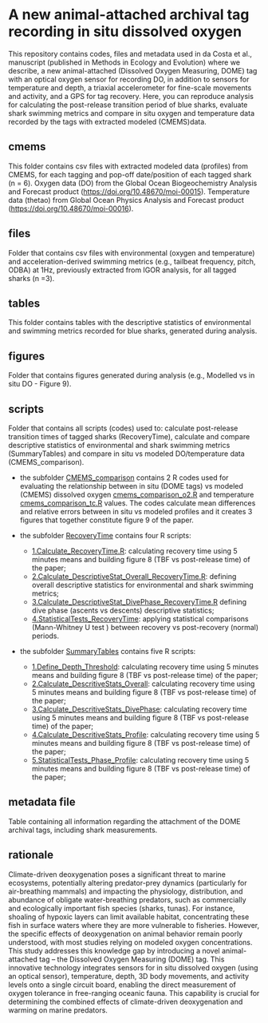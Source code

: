 # A new animal-attached archival tag recording in situ dissolved oxygen
This repository contains codes, files and metadata used in da Costa et al., manuscript (published in Methods in Ecology and Evolution) where we describe, a new animal-attached (Dissolved Oxygen Measuring, DOME) tag with an optical oxygen sensor for recording DO, in addition to sensors for temperature and depth, a triaxial accelerometer for fine-scale movements and activity, and a GPS for tag recovery. 
Here, you can reproduce analysis for calculating the post-release transition period of blue sharks, evaluate shark swimming metrics and compare in situ oxygen and temperature data recorded by the tags with extracted modeled (CMEMS)data.

## cmems
This folder  contains csv files with extracted modeled data (profiles) from CMEMS, for each tagging and pop-off date/position of each tagged shark (n = 6).
Oxygen data (DO) from the Global Ocean Biogeochemistry Analysis and Forecast product (https://doi.org/10.48670/moi-00015).
Temperature data (thetao) from Global Ocean Physics Analysis and Forecast product (https://doi.org/10.48670/moi-00016).

## files
Folder that contains csv files with environmental (oxygen and temperature) and acceleration-derived swimming metrics (e.g., tailbeat frequency, pitch, ODBA) at 1Hz, previously extracted from IGOR analysis, for all tagged 
sharks (n =3). 

## tables
This folder contains tables with the descriptive statistics of environmental and swimming metrics recorded for blue sharks, generated during analysis.

## figures
Folder that contains figures generated during analysis (e.g., Modelled vs in situ DO - Figure 9).

## scripts
Folder that contains all scripts (codes) used to: calculate post-release transition times of tagged sharks (RecoveryTime), calculate and compare descriptive statistics of environmental and shark swimming metrics (SummaryTables)
and compare in situ vs modeled DO/temperature data (CMEMS_comparison).

- the subfolder [CMEMS_comparison](scripts/CMEMS_comparison) contains 2 R codes used for evaluating the relationship between in situ (DOME tags) vs modeled (CMEMS) dissolved oxygen [cmems_comparison_o2.R](scripts/CMEMS_comparison/cmems_comparison_o2.R) and temperature [cmems_comparison_tc.R](scripts/CMEMS_comparison/cmems_comparison_tc.R) values. The codes calculate mean differences and relative errors between in situ vs modeled profiles and it creates 3 figures that together constitute figure 9 of the paper.

- the subfolder [RecoveryTime](scripts/RecoveryTime) contains four R scripts:
  - [1.Calculate_RecoveryTime.R](RecoveryTime/1.Calculate_RecoveryTime.R): calculating recovery time using 5 minutes means and building figure 8 (TBF vs post-release time) of the paper;
  - [2.Calculate_DescriptiveStat_Overall_RecoveryTime.R](RecoveryTime/2.Calculate_DescriptiveStat_Overall_RecoveryTime.R): defining overall descriptive statistics for environmental and shark swimming metrics;
  - [3.Calculate_DescriptiveStat_DivePhase_RecoveryTime.R](RecoveryTime/3.Calculate_DescriptiveStat_DivePhase_RecoveryTime.R) defining dive phase (ascents vs descents) descriptive statistics;
  - [4.StatisticalTests_RecoveryTime](RecoveryTime/3.Calculate_DescriptiveStat_DivePhase_RecoveryTime.R): applying statistical comparisons (Mann-Whitney U test ) between recovery vs post-recovery (normal) periods. 

- the subfolder [SummaryTables](scripts/SummaryTables) contains five R scripts:
  - [1.Define_Depth_Threshold](RecoveryTime/1.Define_Depth_Threshold): calculating recovery time using 5 minutes means and building figure 8 (TBF vs post-release time) of the paper;
  - [2.Calculate_DescritiveStats_Overall](RecoveryTime/2.Calculate_DescritiveStats_Overall): calculating recovery time using 5 minutes means and building figure 8 (TBF vs post-release time) of the paper;
  - [3.Calculate_DescritiveStats_DivePhase](RecoveryTime/3.Calculate_DescritiveStats_DivePhase): calculating recovery time using 5 minutes means and building figure 8 (TBF vs post-release time) of the paper;
  - [4.Calculate_DescritiveStats_Profile](RecoveryTime/4.Calculate_DescritiveStats_Profile): calculating recovery time using 5 minutes means and building figure 8 (TBF vs post-release time) of the paper;
  - [5.StatisticalTests_Phase_Profile](RecoveryTime/5.StatisticalTests_Phase_Profile): calculating recovery time using 5 minutes means and building figure 8 (TBF vs post-release time) of the paper;

## metadata file
Table containing all information regarding the attachment of the DOME archival tags, including shark measurements.

## rationale
Climate-driven deoxygenation poses a significant threat to marine ecosystems, potentially altering predator-prey dynamics (particularly for air-breathing mammals) and impacting the physiology, distribution, and abundance of obligate water-breathing predators, such as commercially and ecologically important fish species (sharks, tunas). For instance, shoaling of hypoxic layers can limit available habitat, concentrating these fish in surface waters where they are more vulnerable to fisheries. However, the specific effects of deoxygenation on animal behavior remain poorly understood, with most studies relying on modeled oxygen concentrations. This study addresses this knowledge gap by introducing a novel animal-attached tag – the Dissolved Oxygen Measuring (DOME) tag. This innovative technology integrates sensors for in situ dissolved oxygen (using an optical sensor), temperature, depth, 3D body movements, and activity levels onto a single circuit board, enabling the direct measurement of oxygen tolerance in free-ranging oceanic fauna. This capability is crucial for determining the combined effects of climate-driven deoxygenation and warming on marine predators.
